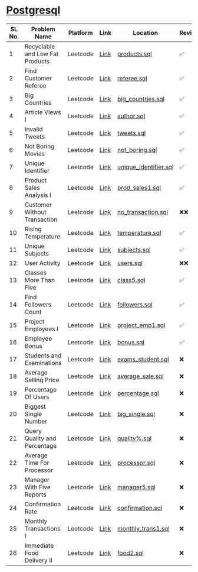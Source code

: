 <h1><a href="https://leetcode.com/studyplan/top-sql-50/">Postgresql</a></h1>

| SL No. | Problem Name  | Platform           | Link           | Location | Revised |
|--------------------------|--------------------------|----------------------------|-----------------------------|-----------------------------|----------|
| 1 | Recyclable and Low Fat Products | Leetcode | <a href="https://leetcode.com/problems/recyclable-and-low-fat-products">Link</a> | [products.sql](products.sql) | ✅ |
| 2 | Find Customer Referee | Leetcode | <a href="https://leetcode.com/problems/find-customer-referee">Link</a> | [referee.sql](referee.sql) | ✅ |
| 3 | Big Countries | Leetcode | <a href="https://leetcode.com/problems/big-countries">Link</a> | [big_countries.sql](big_countries.sql) | ✅ |
| 4 | Article Views I | Leetcode | <a href="https://leetcode.com/problems/article-views-i">Link</a> | [author.sql](author.sql) | ✅ |
| 5 | Invalid Tweets | Leetcode | <a href="https://leetcode.com/problems/invalid-tweets">Link</a> | [tweets.sql](tweets.sql) | ✅ |
| 6 | Not Boring Movies | Leetcode | <a href="https://leetcode.com/problems/not-boring-movies">Link</a> | [not_boring.sql](not_boring.sql) | ✅ |
| 7 | Unique Identifier | Leetcode | <a href="https://leetcode.com/problems/replace-employee-id-with-the-unique-identifier">Link</a> | [unique_identifier.sql](unique_identifier.sql) | ✅ |
| 8 | Product Sales Analysis I | Leetcode | <a href="https://leetcode.com/problems/product-sales-analysis-i">Link</a> | [prod_sales1.sql](prod_sales1.sql) | ✅ |
| 9 | Customer Without Transaction | Leetcode | <a href="https://leetcode.com/problems/customer-who-visited-but-did-not-make-any-transactions">Link</a> | [no_transaction.sql](no_transaction.sql) | ❌❌ |
| 10 | Rising Temperature | Leetcode | <a href="https://leetcode.com/problems/rising-temperature">Link</a> | [temperature.sql](temperature.sql) | ✅ |
| 11 | Unique Subjects | Leetcode | <a href="https://leetcode.com/problems/number-of-unique-subjects-taught-by-each-teacher">Link</a> | [subjects.sql](subjects.sql) | ✅ |
| 12 | User Activity | Leetcode | <a href="https://leetcode.com/problems/user-activity-for-the-past-30-days-i">Link</a> | [users.sql](users.sql) | ❌❌ |
| 13 | Classes More Than Five | Leetcode | <a href="https://leetcode.com/problems/classes-more-than-5-students">Link</a> | [class5.sql](class5.sql) | ✅ |
| 14 | Find Followers Count | Leetcode | <a href="https://leetcode.com/problems/find-followers-count">Link</a> | [followers.sql](followers.sql) | ✅ |
| 15 | Project Employees I | Leetcode | <a href="https://leetcode.com/problems/project-employees-i">Link</a> | [project_emp1.sql](project_emp1.sql) | ✅ |
| 16 | Employee Bonus | Leetcode | <a href="https://leetcode.com/problems/employee-bonus">Link</a> | [bonus.sql](bonus.sql) | ✅ |
| 17 | Students and Examinations | Leetcode | <a href="https://leetcode.com/problems/students-and-examinations">Link</a> | [exams_student.sql](exams_student.sql) | ❌ |
| 18 | Average Selling Price | Leetcode | <a href="https://leetcode.com/problems/average-selling-price">Link</a> | [average_sale.sql](average_sale.sql) | ❌ |
| 19 | Percentage Of Users | Leetcode | <a href="https://leetcode.com/problems/percentage-of-users-attended-a-contest">Link</a> | [percentage.sql](percentage.sql) | ❌ |
| 20 | Biggest Single Number | Leetcode | <a href="https://leetcode.com/problems/biggest-single-number/submissions/1339778105">Link</a> | [big_single.sql](big_single.sql) | ❌ |
| 21 | Query Quality and Percentage | Leetcode | <a href="https://leetcode.com/problems/queries-quality-and-percentage">Link</a> | [quality%.sql](quality%.sql) | ❌ |
| 22 | Average Time For Processor | Leetcode | <a href="https://leetcode.com/problems/average-time-of-process-per-machine">Link</a> | [processor.sql](processor.sql) | ❌ |
| 23 | Manager With Five Reports | Leetcode | <a href="https://leetcode.com/problems/managers-with-at-least-5-direct-reports">Link</a> | [manager5.sql](manager5.sql) | ❌ |
| 24 | Confirmation Rate | Leetcode | <a href="https://leetcode.com/problems/confirmation-rate">Link</a> | [confirmation.sql](confirmation.sql) | ❌ |
| 25 | Monthly Transactions I  | Leetcode | <a href="https://leetcode.com/problems/monthly-transactions-i">Link</a> | [monthly_trans1.sql](monthly_trans1.sql) | ❌ |
| 26 | Immediate Food Delivery II | Leetcode | <a href="https://leetcode.com/problems/immediate-food-delivery-ii/">Link</a> | [food2.sql](food2.sql) | ❌ |